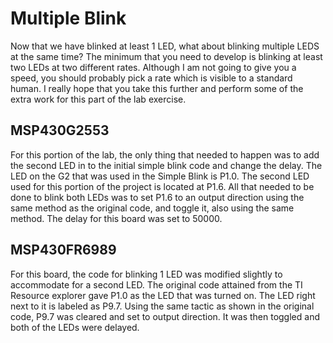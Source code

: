 # Multiple Blink
Now that we have blinked at least 1 LED, what about blinking multiple LEDS at the same time? The minimum that you need to develop is 
blinking at least two LEDs at two different rates. Although I am not going to give you a speed, you should probably pick a rate which 
is visible to a standard human. I really hope that you take this further and perform some of the extra work for this part of the lab exercise.


## MSP430G2553
For this portion of the lab, the only thing that needed to happen was to add the second LED in to the initial simple blink code and 
change the delay. The LED on the G2 that was used in the Simple Blink is P1.0. The second LED used for this portion of the project is 
located at P1.6. All that needed to be done to blink both LEDs was to set P1.6 to an output direction using the same method as the 
original code, and toggle it, also using the same method. The delay for this board was set to 50000.

## MSP430FR6989
For this board, the code for blinking 1 LED was modified slightly to accommodate for a second LED. The original code attained from the 
TI Resource explorer gave P1.0 as the LED that was turned on. The LED right next to it is labeled as P9.7. Using the same tactic as 
shown in the original code, P9.7 was cleared and set to output direction. It was then toggled and both of the LEDs were delayed. 
